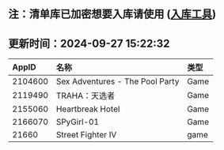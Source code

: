 ## 注：清单库已加密想要入库请使用 ([入库工具](https://github.com/BlankTMing/ManifestAutoUpdate/releases))

## 更新时间：2024-09-27 15:22:32
| AppID | 名称 | 类型  |
| :-------------------- | :----------------------------- | :----------- |
| 2104600 | Sex Adventures - The Pool Party| Game |
| 2119490 | TRAHA：天选者| Game |
| 2155060 | Heartbreak Hotel| Game |
| 2166070 | SPyGirl-01| Game |
| 21660 | Street Fighter IV| game |

